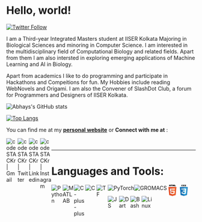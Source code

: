 # Hello, world!

[![Twitter Follow](https://img.shields.io/twitter/follow/abhayK6264?color=1DA1F2&logo=twitter&style=for-the-badge)](https://twitter.com/intent/follow?original_referer=https%3A%2F%2Fgithub.com%2FcodeSTACKr&screen_name=abhayK6264)

I am a Third-year Integrated Masters student at IISER Kolkata Majoring in Biological Sciences and minoring in Computer Science. I am interested in the multidisciplinary field of Computational Biology and related fields. Apart from them I am also intersted in exploring emerging applications of Machine Learning and AI in Biology. 

Apart from academics I like to do programming and participate in Hackathons and Compeitions for fun. My Hobbies include reading WebNovels and Origami. I am also the Convener of SlashDot Club, a forum for Programmers and Designers of IISER Kolkata.


![Abhays's GitHub stats](https://github-readme-stats.vercel.app/api?username=ak6263&show_icons=true&theme=cobalt)

[![Top Langs](https://github-readme-stats.vercel.app/api/top-langs/?username=anuraghazra&layout=compact&theme=cobalt)](https://github.com/anuraghazra/github-readme-stats)

You can find me at my [**personal website**][website] or **Connect with me at** :

[<img align="left" alt="codeSTACKr | Gmail" width="30px" src="https://upload.wikimedia.org/wikipedia/commons/7/7e/Gmail_icon_%282020%29.svg" />][gmail] 
[<img align="left" alt="codeSTACKr | Twitter" width="30px" src="https://upload.wikimedia.org/wikipedia/sco/9/9f/Twitter_bird_logo_2012.svg" />][twitter] 
[<img align="left" alt="codeSTACKr | Linkedin" width="30px" src="https://upload.wikimedia.org/wikipedia/commons/thumb/c/ca/LinkedIn_logo_initials.png/240px-LinkedIn_logo_initials.png" />][linkedin]
[<img align="left" alt="codeSTACKr | Instagram" width="30px" src="https://upload.wikimedia.org/wikipedia/commons/e/e7/Instagram_logo_2016.svg" />][instagram]

<br/>

---

# Languages and Tools:

[<img align="left" alt="Python" width="30px" src="https://upload.wikimedia.org/wikipedia/commons/c/c3/Python-logo-notext.svg" />][python]
[<img align="left" alt="MATLAB" width="30px" src="https://upload.wikimedia.org/wikipedia/commons/2/21/Matlab_Logo.png" />][matlab]
[<img align="left" alt="C-plus-plus" width="30px" src="https://upload.wikimedia.org/wikipedia/commons/1/18/ISO_C%2B%2B_Logo.svg" />][c++]
[<img align="left" alt="C" width="30px" src="https://upload.wikimedia.org/wikipedia/commons/1/18/C_Programming_Language.svg" />][c]
[<img align="left" alt="TF" width="30px" src="https://symbols.getvecta.com/stencil_97/43_tensorflow-icon.07309df606.svg" />][tensorflow]
[<img align="left" alt="PyTorch" height="30px" src="https://symbols.getvecta.com/stencil_92/77_pytorch-icon.1c19d88dac.svg" />][pytorch]
[<img align="left" alt="GROMACS" height="30px" src="https://upload.wikimedia.org/wikipedia/commons/5/52/GROMACS_logo.png" />][gromacs]
[<img align="left" alt="HTML5" width="30px" src="https://raw.githubusercontent.com/github/explore/80688e429a7d4ef2fca1e82350fe8e3517d3494d/topics/html/html.png" />][html]
[<img align="left" alt="CSS3" width="30px" src="https://raw.githubusercontent.com/github/explore/80688e429a7d4ef2fca1e82350fe8e3517d3494d/topics/css/css.png" />][css]
[<img align="left" alt="JS" width="30px" src="https://upload.wikimedia.org/wikipedia/commons/6/6a/JavaScript-logo.png" />][js]
[<img align="left" alt="Dart" width="30px" src="https://upload.wikimedia.org/wikipedia/commons/7/7e/Dart-logo.png" />][dart]
[<img align="left" alt="Bash" width="30px" src="https://upload.wikimedia.org/wikipedia/commons/4/4b/Bash_Logo_Colored.svg" />][bash]
[<img align="left" alt="Linux" width="30px" src="https://upload.wikimedia.org/wikipedia/commons/3/35/Tux.svg" />][linux]


[website]: ak6263.github.io
[gmail]: mailto:abhaykshirsagar01@gmail.com
[twitter]: https://twitter.com/abhayK6264
[instagram]: https://www.instagram.com/abhay.kshirsagar.3975/
[linkedin]: https://www.linkedin.com/in/abhay-kshirsagar-2bn2b/
[python]: https://www.python.org/
[vscode]: https://code.visualstudio.com/
[html]: https://html.com/
[css]: https://en.wikipedia.org/wiki/CSS
[matlab]: https://in.mathworks.com/
[c]: https://www.cprogramming.com/
[c++]: https://www.cplusplus.com/
[bash]: https://www.gnu.org/software/bash/
[gromacs]: https://www.gromacs.org/
[linux]: https://www.linux.org/
[gnuplot]: http://www.gnuplot.info/
[imagej]: https://imagej.net/software/imagej/
[origin]: https://www.originlab.com/
[js]: https://www.javascript.com/
[dart]: https://dart.dev/
[tensorflow]: https://www.tensorflow.org/
[pytorch]: https://pytorch.org/
